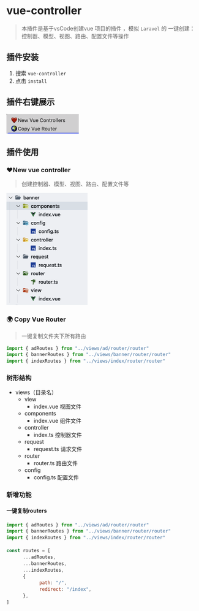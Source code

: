 # vue-controller

> 本插件是基于vsCode创建vue 项目的插件 ，模拟 `Laravel` 的 一键创建：控制器、模型、视图、路由、配置文件等操作

## 插件安装
1. 搜索 `vue-controller`
2. 点击 `install`

## 插件右键展示
![alt text](image.png)

## 插件使用
### ❤️New vue controller
> 创建控制器、模型、视图、路由、配置文件等

![alt text](image-2.png)

### 🌍 Copy Vue Router
> 一键复制文件夹下所有路由
```js
import { adRoutes } from "../views/ad/router/router"
import { bannerRoutes } from "../views/banner/router/router"
import { indexRoutes } from "../views/index/router/router"
```

### 树形结构
+ views（目录名）
  + view
    + index.vue   视图文件
  + components
    + index.vue 组件文件
  + controller
    + index.ts	控制器文件
  + request
    + request.ts	请求文件
  + router
    + router.ts	路由文件
  + config
    + config.ts	配置文件


### 新增功能 
#### 一键复制routers
```js
import { adRoutes } from "../views/ad/router/router"
import { bannerRoutes } from "../views/banner/router/router"
import { indexRoutes } from "../views/index/router/router"

const routes = [
      ...adRoutes,
      ...bannerRoutes,
      ...indexRoutes,
      {
            path: "/",
            redirect: "/index",
      },
]
```